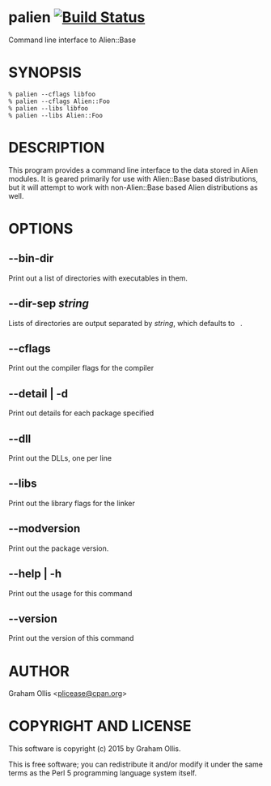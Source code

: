 # palien [![Build Status](https://secure.travis-ci.org/plicease/App-palien.png)](http://travis-ci.org/plicease/App-palien)

Command line interface to Alien::Base

# SYNOPSIS

    % palien --cflags libfoo
    % palien --cflags Alien::Foo
    % palien --libs libfoo
    % palien --libs Alien::Foo

# DESCRIPTION

This program provides a command line interface to the data stored in
Alien modules.  It is geared primarily for use with Alien::Base based
distributions, but it will attempt to work with non-Alien::Base based
Alien distributions as well.

# OPTIONS

## --bin-dir

Print out a list of directories with executables in them.

## --dir-sep _string_

Lists of directories are output separated by _string_, which defaults to ` `.

## --cflags

Print out the compiler flags for the compiler

## --detail | -d

Print out details for each package specified

## --dll

Print out the DLLs, one per line

## --libs

Print out the library flags for the linker

## --modversion

Print out the package version.

## --help | -h

Print out the usage for this command

## --version

Print out the version of this command

# AUTHOR

Graham Ollis &lt;plicease@cpan.org>

# COPYRIGHT AND LICENSE

This software is copyright (c) 2015 by Graham Ollis.

This is free software; you can redistribute it and/or modify it under
the same terms as the Perl 5 programming language system itself.
